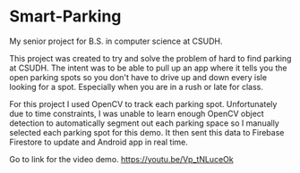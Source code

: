 # Smart-Parking
My senior project for B.S. in computer science at CSUDH.

This project was created to try and solve the problem of hard to find parking at CSUDH. The intent was to be able to pull up an app where it tells you the open parking spots so you don't have to drive up and down every isle looking for a spot. Especially when you are in a rush or late for class.

For this project I used OpenCV to track each parking spot. Unfortunately due to time constraints, I was unable to learn enough OpenCV object detection to automatically segment out each parking space so I manually selected each parking spot for this demo. It then sent this data to Firebase Firestore to update and Android app in real time. 

Go to link for the video demo.
https://youtu.be/Vp_tNLuceOk
